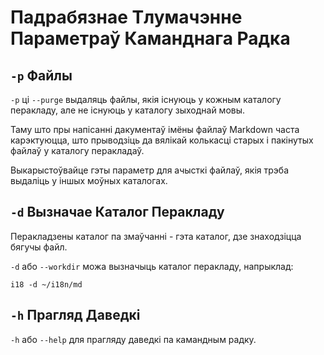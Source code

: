 # Падрабязнае Тлумачэнне Параметраў Каманднага Радка

## `-p` Файлы

`-p` ці `--purge` выдаляць файлы, якія існуюць у кожным каталогу перакладу, але не існуюць у каталогу зыходнай мовы.

Таму што пры напісанні дакументаў імёны файлаў Markdown часта карэктуюцца, што прыводзіць да вялікай колькасці старых і пакінутых файлаў у каталогу перакладаў.

Выкарыстоўвайце гэты параметр для ачысткі файлаў, якія трэба выдаліць у іншых моўных каталогах.

## `-d` Вызначае Каталог Перакладу

Перакладзены каталог па змаўчанні - гэта каталог, дзе знаходзіцца бягучы файл.

`-d` або `--workdir` можа вызначыць каталог перакладу, напрыклад:

```
i18 -d ~/i18n/md
```

## `-h` Прагляд Даведкі

`-h` або `--help` для прагляду даведкі па камандным радку.